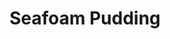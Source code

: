 ---
templateKey: blog-post
featuredpost: false
featuredimage: /assets/Seafoam_Pudding.png
title: Seafoam Pudding
description: Cooking
testfield: 530
---